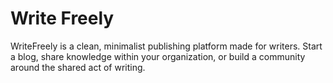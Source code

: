 # Write Freely

WriteFreely is a clean, minimalist publishing platform made for writers. Start a blog, share knowledge within your organization, or build a community around the shared act of writing.
